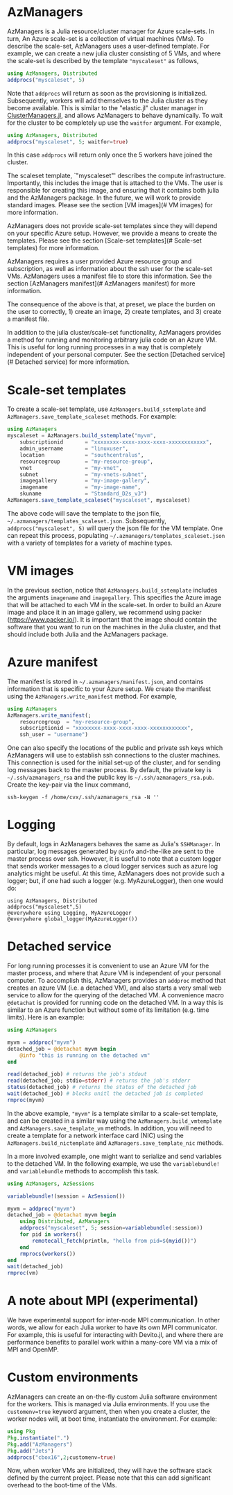 # AzManagers

AzManagers is a Julia resource/cluster manager for Azure scale-sets. In turn, An Azure
scale-set is a collection of virtual machines (VMs).  To describe the scale-set, AzManagers
uses a user-defined template.  For example, we can create a new julia cluster consisting of
5 VMs, and where the scale-set is described by the template `"myscaleset"` as follows,
```julia
using AzManagers, Distributed
addprocs("myscaleset", 5)
```
Note that `addprocs` will return as soon as the provisioning is initialized.  Subsequently, workers
will add themselves to the Julia cluster as they become available.  This is similar to the "elastic.jl" 
cluster manager in [ClusterManagers.jl](https://github.com/JuliaParallel/ClusterManagers.jl), and allows
AzManagers to behave dynamically.  To wait for the cluster to be completely up use the `waitfor` argument.
For example,
```julia
using AzManagers, Distributed
addprocs("myscaleset", 5; waitfor=true)
```
In this case `addprocs` will return only once the 5 workers have joined the cluster.

The scaleset template, `"myscaleset"' describes the compute infrastructure.  Importantly,
this includes the image that is attached to the VMs.  The user is responsible for creating
this image, and ensuring that it contains both julia and the AzManagers package.  In the
future, we will work to provide standard images.  Please see the section [VM images](# VM images)
for more information.

AzManagers does not provide scale-set templates since they will depend on your specific Azure
setup.  However, we provide a means to create the templates.  Please see the section
[Scale-set templates](# Scale-set templates) for more information. 

AzManagers requires a user provided Azure resource group and subscription, as well as information
about the ssh user for the scale-set VMs.  AzManagers uses a manifest file to store this information.
See the section [AzManagers manifest](# AzManagers manifest) for more information.

The consequence of the above is that, at preset, we place the burden on the user to correctly, 1)
create an image, 2) create templates, and 3) create a manifest file.

In addition to the julia cluster/scale-set functionality, AzManagers provides a method for
running and monitoring arbitrary julia code on an Azure VM.  This is useful for long running
processes in a way that is completely independent of your personal computer.  See the section
[Detached service](# Detached service) for more information.

# Scale-set templates
To create a scale-set template, use `AzManagers.build_sstemplate` and
`AzManagers.save_template_scaleset` methods.  For example:
```julia
using AzManagers
myscaleset = AzManagers.build_sstemplate("myvm",
    subscriptionid       = "xxxxxxxx-xxxx-xxxx-xxxx-xxxxxxxxxxxx",
    admin_username       = "linuxuser",
    location             = "southcentralus",
    resourcegroup        = "my-resource-group",
    vnet                 = "my-vnet",
    subnet               = "my-vnets-subnet",
    imagegallery         = "my-image-gallery",
    imagename            = "my-image-name",
    skuname              = "Standard_D2s_v3")
AzManagers.save_template_scaleset("myscaleset", myscaleset)
```
The above code will save the template to the json file, `~/.azmanagers/templates_scaleset.json`.
Subsequently, `addprocs("myscaleset", 5)` will query the json file for the VM template.  One can
repeat this process, populating `~/.azmanagers/templates_scaleset.json` with a variety of templates
for a variety of machine types.

# VM images
In the previous section, notice that `AzManagers.build_sstemplate` includes the arguments
`imagename` and `imagegallery`.  This specifies the Azure image that will be attached to each
VM in the scale-set.  In order to build an Azure image and place it in an image gallery,  we
recommend using packer (https://www.packer.io/).  It is important that the image should contain
the software that you want to run on the machines in the Julia cluster, and that should include
both Julia and the AzManagers package.

# Azure manifest
The manifest is stored in `~/.azmanagers/manifest.json`, and contains information that is specific
to your Azure setup.  We create the manifest using the `AzManagers.write_manifest` method.  For
example,
```julia
using AzManagers
AzManagers.write_manifest(;
    resourcegroup  = "my-resource-group",
    subscriptionid = "xxxxxxxx-xxxx-xxxx-xxxx-xxxxxxxxxxxx",
    ssh_user = "username")
``` 
One can also specify the locations of the public and private ssh keys which AzManagers will use
to establish ssh connections to the cluster machines.  This connection is used for the initial
set-up of the cluster, and for sending log messages back to the master process.  By default,
the private key is `~/.ssh/azmanagers_rsa` and the public key is `~/.ssh/azmanagers_rsa.pub`.
Create the key-pair via the linux command,
```
ssh-keygen -f /home/cvx/.ssh/azmanagers_rsa -N ''
```

# Logging
By default, logs in AzManagers behaves the same as Julia's `SSHManager`.  In particular, log
messages generated by `@info` and-the-like are sent to the master process over ssh.  However,
it is useful to note that a custom logger that sends worker messages to a cloud logger services
such as azure log analytics might be useful.  At this time, AzManagers does not provide such a
logger; but, if one had such a logger (e.g. MyAzureLogger), then one would do:
```
using AzManagers, Distributed
addprocs("myscaleset",5)
@everywhere using Logging, MyAzureLogger
@everywhere global_logger(MyAzureLogger())
```

# Detached service
For long running processes it is convenient to use an Azure VM for the master process, and where that
Azure VM is independent of your personal computer.  To accomplish this, AzManagers
provides an `addproc` method that creates an azure VM (i.e. a detached VM), and also starts a very
small web service to allow for the querying of the detached VM.  A convenience macro `@detachat` is
provided for running code on the detached VM. In a way this is similar to an
Azure function but without some of its limitation (e.g. time limits).  Here is an example:
```julia
using AzManagers

myvm = addproc("myvm")
detached_job = @detachat myvm begin
    @info "this is running on the detached vm"
end

read(detached_job) # returns the job's stdout
read(detached_job; stdio=stderr) # returns the job's stderr
status(detached_job) # returns the status of the detached job
wait(detached_job) # blocks unitl the detached job is completed
rmproc(myvm)
```
In the above example, `"myvm"` is a template similar to a scale-set template, and
can be created in a similar way using the `AzManagers.build_vmtemplate` and
`AzManagers.save_template_vm` methods. In addition, you will need to create a template
for a network interface card (NIC) using the `AzManagers.build_nictemplate` and
`AzManagers.save_template_nic` methods.

In a more involved example, one might want to serialize and send variables to the detached
VM.  In the following example, we use the `variablebundle!` and `variablebundle` methods
to accomplish this task.
```julia
using AzManagers, AzSessions

variablebundle!(session = AzSession())

myvm = addproc("myvm")
detached_job = @detachat myvm begin
    using Distributed, AzManagers
    addprocs("myscaleset", 5; session=variablebundle(:session))
    for pid in workers()
        remotecall_fetch(println, "hello from pid=$(myid())")
    end
    rmprocs(workers())
end
wait(detached_job)
rmproc(vm)
```

# A note about MPI (experimental)
We have experimental support for inter-node MPI communication.  In other words, we allow for each
Julia worker to have its own MPI communicator.  For example, this is useful for interacting with
Devito.jl, and where there are performance benefits to parallel work within a many-core
VM via a mix of MPI and OpenMP.

# Custom environments
AzManagers can create an on-the-fly custom Julia software environment for the workers.
This is managed via Julia environments.  If you use the `customenv=true` keyword argument, then
when you create a cluster, the worker nodes will, at boot time, instantiate the
environment. For example:
```julia
using Pkg
Pkg.instantiate(".")
Pkg.add("AzManagers")
Pkg.add("Jets")
addprocs("cbox16",2;customenv=true)
```
Now, when worker VMs are initialized, they will have the software stack
defined by the current project.  Please note that this can add significant
overhead to the boot-time of the VMs.
